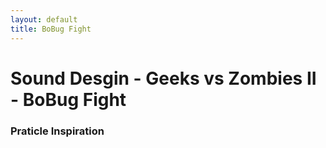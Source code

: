 ```yaml
---
layout: default
title: BoBug Fight
---
```


# Sound Desgin - Geeks vs Zombies II - BoBug Fight
### Praticle Inspiration

